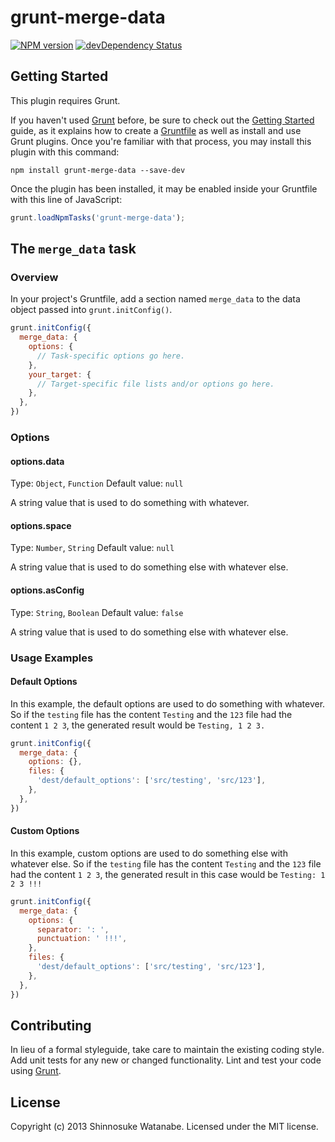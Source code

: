 # grunt-merge-data

[![NPM version](https://badge.fury.io/js/grunt-merge-data.png)](http://badge.fury.io/js/grunt-merge-data)
[![devDependency Status](https://david-dm.org/shinnn/grunt-merge-data/dev-status.png)](https://david-dm.org/shinnn/grunt-merge-data#info=devDependencies)

## Getting Started
This plugin requires Grunt.

If you haven't used [Grunt](http://gruntjs.com/) before, be sure to check out the [Getting Started](http://gruntjs.com/getting-started) guide, as it explains how to create a [Gruntfile](http://gruntjs.com/sample-gruntfile) as well as install and use Grunt plugins. Once you're familiar with that process, you may install this plugin with this command:

```shell
npm install grunt-merge-data --save-dev
```

Once the plugin has been installed, it may be enabled inside your Gruntfile with this line of JavaScript:

```javascript
grunt.loadNpmTasks('grunt-merge-data');
```

## The `merge_data` task

### Overview
In your project's Gruntfile, add a section named `merge_data` to the data object passed into `grunt.initConfig()`.

```javascript
grunt.initConfig({
  merge_data: {
    options: {
      // Task-specific options go here.
    },
    your_target: {
      // Target-specific file lists and/or options go here.
    },
  },
})
```

### Options

#### options.data
Type: `Object`, `Function`
Default value: `null`

A string value that is used to do something with whatever.

#### options.space
Type: `Number`, `String`
Default value: `null`

A string value that is used to do something else with whatever else.

#### options.asConfig
Type: `String`, `Boolean`
Default value: `false`

A string value that is used to do something else with whatever else.

### Usage Examples

#### Default Options
In this example, the default options are used to do something with whatever. So if the `testing` file has the content `Testing` and the `123` file had the content `1 2 3`, the generated result would be `Testing, 1 2 3.`

```javascript
grunt.initConfig({
  merge_data: {
    options: {},
    files: {
      'dest/default_options': ['src/testing', 'src/123'],
    },
  },
})
```

#### Custom Options
In this example, custom options are used to do something else with whatever else. So if the `testing` file has the content `Testing` and the `123` file had the content `1 2 3`, the generated result in this case would be `Testing: 1 2 3 !!!`

```js
grunt.initConfig({
  merge_data: {
    options: {
      separator: ': ',
      punctuation: ' !!!',
    },
    files: {
      'dest/default_options': ['src/testing', 'src/123'],
    },
  },
})
```

## Contributing
In lieu of a formal styleguide, take care to maintain the existing coding style. Add unit tests for any new or changed functionality. Lint and test your code using [Grunt](http://gruntjs.com/).

## License
Copyright (c) 2013 Shinnosuke Watanabe. Licensed under the MIT license.
